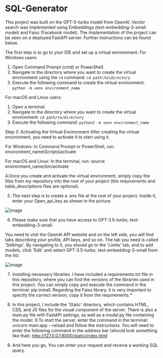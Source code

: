# SQL-Generator
This project was built on the GPT-3-turbo model from OpenAI. Vector search was implemented using Embeddings (text-embedding-3-small model) and Faiss (Facebook model). The implementation of the project can be seen on a deployed FastAPI server. Further instructions can be found below.

The first step is to go to your IDE and set up a virtual environment. For Windows users:
1. Open Command Prompt (cmd) or PowerShell.
2. Navigate to the directory where you want to create the virtual environment using the `cd` command: `cd path\to\directory`
3. Execute the following command to create the virtual environment: `python -m venv environment_name`

For macOS and Linux users:
1. Open a terminal.
2. Navigate to the directory where you want to create the virtual environment: `cd path/to/directory`
3. Execute the following command: `python3 -m venv environment_name`

Step 3: Activating the Virtual Environment
After creating the virtual environment, you need to activate it to start using it.

For Windows:
In Command Prompt or PowerShell, run: environment_name\Scripts\activate

For macOS and Linux:
In the terminal, run: source environment_name/bin/activate

4.Once you create and activate the virtual environment, simply copy the files from my repository into the root of your project (the requirements and table_descriptions files are optional).

5. The next step is to create a .env file at the root of your project. Inside it, enter your Open_api_key as shown in the picture.

![image](https://github.com/Gonaflat/SQL-Generator/assets/127900470/648e6ddd-2d6f-4327-a6da-06082c1b4cdd)

6. Please make sure that you have access to GPT-3.5-turbo, text-embedding-3-small.

You need to visit the OpenAI API website and on the left side, you will find tabs describing your profile, API keys, and so on. The tab you need is called 'Settings'. By navigating to it, you should go to the 'Limits' tab, and to add models, click 'Edit' and select GPT-3.5-turbo, text-embedding-3-small from the list.

![image](https://github.com/Gonaflat/SQL-Generator/assets/127900470/e0530709-5eb7-4486-8947-8d3681f25f30)

7. Installing necessary libraries. I have included a requirements.txt file in this repository, where you can find the versions of the libraries used in this project.
You can simply copy and execute the command in the terminal: pip install.
Regarding the Faiss library, it is very important to specify the correct version; copy it from the requirements.*   

8. In this project, I include the 'Static' directory, which contains HTML, CSS, and JS files for the visual component of the server. There is also a main.py file with FastAPI settings, as well as a model.py file containing the model.
9.To start the server, enter the command in the terminal: uvicorn main:app --reload and follow the instructions. You will need to enter the following command in the address bar (should look something like that): http://127.0.0.1:8000/static/index.html
10. And here you go, You can enter your request and receive a working SQL query.
